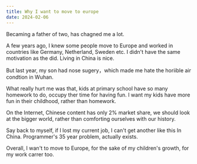 ```yaml
---
title: Why I want to move to europe
date: 2024-02-06
---
```


Becaming a father of two, has chagned me a lot.

A few years ago, I knew some people move to Europe and worked in countries like Germany, Netherland, Sweden etc. I didn't have the same motivation as the did. Living in China is nice.

But last year, my son had nose sugery，which made me hate the horiible air condtion in Wuhan.

What really hurt me was that, kids at primary school have so many homework to do, occupy ther time for having fun. I want my kids have more fun in their childhood, rather than homework.

On the Internet, Chinese content has only 2% market share, we should look at the bigger world, rather than comforting ourselves with our history.

Say back to myself, if I lost my current job, I can't get another like this In China. Programmer's 35 year problem, actually exists.

Overall, I wan't to move to Europe, for the sake of my children's growth, for my work carrer too.
